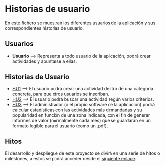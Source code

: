 # Historias de usuario

En este fichero se muestran los diferentes usuarios de la aplicación y sus correspondientes historias de usuario.

## Usuarios

- **Usuario** --> Representa a todo usuario de la aplicación, podrá crear actividades y apuntarse a ellas.

## Historias de Usuario

* [HU1](https://github.com/Xileon310/IV-Project/issues/13) --> El usuario podrá crear una actividad dentro de una categoría concreta, para que otros usuarios se inscriban.
* [HU2](https://github.com/Xileon310/IV-Project/issues/14) --> El usuario podrá buscar una actividad según varios criterios.
* [HU3](https://github.com/Xileon310/IV-Project/issues/18) --> El administrador (o el propio software de la aplicación) podrá calcular estadísticas con las actividades más demandadas y su popularidad en función de una zona indicada, con el fin de generar informes de valor (normalmente cada mes) que se guardarán en un formato legible para el usuario (como un .pdf).


## Hitos
El desarrollo y despliegue de este proyecto se divirá en una serie de hitos o milestones, a estos se podrá acceder desde el [siguiente enlace](https://github.com/Xileon310/IV-Project/milestones).